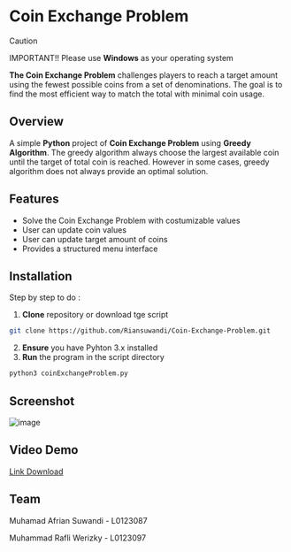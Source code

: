 # Coin Exchange Problem

> [!CAUTION]
> IMPORTANT!! Please use **Windows** as your operating system

**The Coin Exchange Problem** challenges players to reach a target amount using the fewest possible coins from a set of denominations. The goal is to find the most efficient way to match the total with minimal coin usage.

## Overview

A simple **Python** project of **Coin Exchange Problem** using **Greedy Algorithm**. The greedy algorithm always choose the largest available coin until the target of total coin is reached. However in some cases, greedy algorithm does not always provide an optimal solution.

## Features

- Solve the Coin Exchange Problem with costumizable values
- User can update coin values
- User can update target amount of coins
- Provides a structured menu interface

## Installation

Step by step to do :

1. **Clone** repository or download tge script
```bash
git clone https://github.com/Riansuwandi/Coin-Exchange-Problem.git
```
2. **Ensure** you have Pyhton 3.x installed
3. **Run** the program in the script directory
```bash
python3 coinExchangeProblem.py
```
   
## Screenshot
![image](https://github.com/user-attachments/assets/1f32fe53-922c-4dfe-9c20-766917332ee3)

## Video Demo

[Link Download](https://github.com/Riansuwandi/Coin-Exchange-Problem/tree/main/Video%20Demo)


## Team

Muhamad Afrian Suwandi - L0123087

Muhammad Rafli Werizky - L0123097
